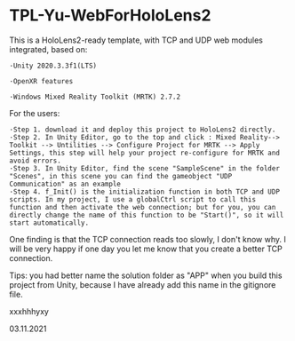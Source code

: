 # TPL-Yu-WebForHoloLens2

This is a HoloLens2-ready template, with TCP and UDP web modules integrated, based on:
 
    ·Unity 2020.3.3f1(LTS) 
    
    ·OpenXR features
    
    ·Windows Mixed Reality Toolkit (MRTK) 2.7.2
    
   
For the users:

    ·Step 1. download it and deploy this project to HoloLens2 directly.
    ·Step 2. In Unity Editor, go to the top and click : Mixed Reality--> Toolkit --> Untilities --> Configure Project for MRTK --> Apply Settings, this step will help your project re-configure for MRTK and avoid errors.
    ·Step 3. In Unity Editor, find the scene "SampleScene" in the folder "Scenes", in this scene you can find the gameobject "UDP Communication" as an example
    ·Step 4. f_Init() is the initialization function in both TCP and UDP scripts. In my project, I use a globalCtrl script to call this function and then activate the web connection; but for you, you can directly change the name of this function to be "Start()", so it will start automatically.

One finding is that the TCP connection reads too slowly, I don't know why. I will be very happy if one day you let me know that you create a better TCP connection.

Tips: you had better name the solution folder as "APP" when you build this project from Unity, because I have already add this name in the gitignore file.




xxxhhhyxy

03.11.2021
